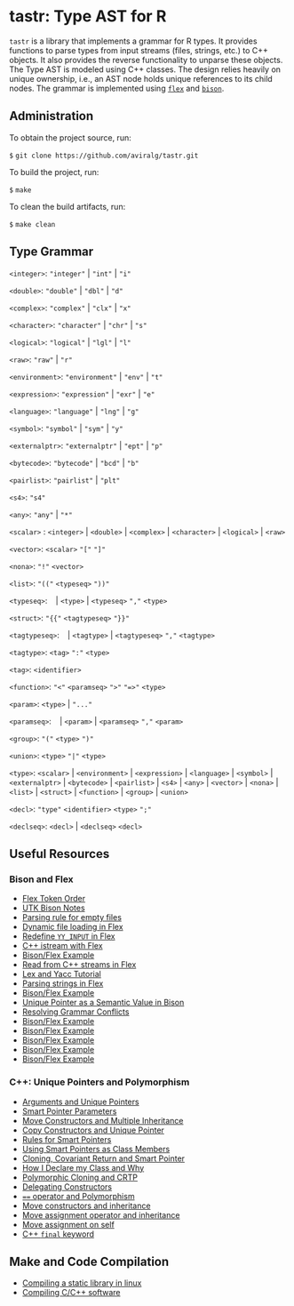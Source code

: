 # tastr: Type AST for R

`tastr` is a library that implements a grammar for R types. It provides functions to parse types from input streams (files, strings, etc.) to C++ objects. It also provides the reverse functionality to unparse these objects. 
The Type AST is modeled using C++ classes. The design relies heavily on unique ownership, i.e., an AST node holds unique references to its child nodes.
The grammar is implemented using [`flex`](https://westes.github.io/flex/manual/) and [`bison`](https://www.gnu.org/software/bison/manual/bison.html).

## Administration

To obtain the project source, run:

`$` `git clone https://github.com/aviralg/tastr.git`

To build the project, run:

`$` `make`

To clean the build artifacts, run:

`$` `make clean`


## Type Grammar

`<integer>`: `"integer"`
           | `"int"`
           | `"i"`

`<double>`: `"double"`
          | `"dbl"`
          | `"d"` 

`<complex>`: `"complex"` 
           | `"clx"` 
           | `"x"`

`<character>`: `"character"` 
             | `"chr"` 
             | `"s"`

`<logical>`: `"logical"` 
           | `"lgl"` 
           | `"l"`

`<raw>`: `"raw"` 
       | `"r"`

`<environment>`: `"environment"`
               | `"env"`
               | `"t"`

`<expression>`: `"expression"`
              | `"exr"`
              | `"e"` 

`<language>`: `"language"` 
            | `"lng"` 
            | `"g"`

`<symbol>`: `"symbol"` 
          | `"sym"` 
          | `"y"`

`<externalptr>`: `"externalptr"`
               | `"ept"`
               | `"p"`

`<bytecode>`: `"bytecode"`
            | `"bcd"`
            | `"b"`

`<pairlist>`: `"pairlist"`
            | `"plt"`

`<s4>`: `"s4"`

`<any>`: `"any"`
       | `"*"`

`<scalar>` : `<integer>`
           | `<double>`
           | `<complex>`
           | `<character>`
           | `<logical>`
           | `<raw>`

`<vector>`: `<scalar>` `"["` `"]"`

`<nona>`: `"!"` `<vector>`

`<list>`: `"(("` `<typeseq>` `"))"`

`<typeseq>`: ` `
           | `<type>`
           | `<typeseq>` `","` `<type>`

`<struct>`: `"{{"` `<tagtypeseq>` `"}}"`

`<tagtypeseq>`: ` `
              | `<tagtype>`
              | `<tagtypeseq>` `","` `<tagtype>`

`<tagtype>`: `<tag>` `":"` `<type>`

`<tag>`: `<identifier>`

 `<function>`: `"<"` `<paramseq>` `">"` `"=>"` `<type>`

`<param>`: `<type>`
         | `"..."`

`<paramseq>`: ` `
            | `<param>`
            | `<paramseq>` `","` `<param>`

`<group>`: `"("` `<type>`  `")"`

`<union>`: `<type>` `"|"` `<type>`

`<type>`: `<scalar>`
        | `<environment>`
        | `<expression>`
        | `<language>`
        | `<symbol>`
        | `<externalptr>`
        | `<bytecode>`
        | `<pairlist>`
        | `<s4>`
        | `<any>`
        | `<vector>`
        | `<nona>`
        | `<list>`
        | `<struct>`
        | `<function>`
        | `<group>`
        | `<union>`


`<decl>`: `"type"` `<identifier>` `<type>` `";"`

`<declseq>`: `<decl>`
           | `<declseq>` `<decl>`



## Useful Resources

### Bison and Flex
- [Flex Token Order](https://stackoverflow.com/questions/22444094/flex-token-order)
- [UTK Bison Notes](http://web.eecs.utk.edu/~bvanderz/teaching/cs461Sp11/notes/bison/)
- [Parsing rule for empty files](https://stackoverflow.com/questions/11047227/no-error-while-parsing-empty-file-yacc-lex)
- [Dynamic file loading in Flex](https://stackoverflow.com/questions/31839746/loading-external-files-flex-bison-yyin)
- [Redefine `YY_INPUT` in Flex](https://stackoverflow.com/questions/1920604/how-to-make-yy-input-point-to-a-string-rather-than-stdin-in-lex-yacc-solaris)
- [C++ istream with Flex](https://stackoverflow.com/questions/9628099/c-istream-with-lex)
- [Bison/Flex Example](https://github.com/ezaquarii/bison-flex-cpp-example)
- [Read from C++ streams in Flex](https://stackoverflow.com/questions/780676/string-input-to-flex-lexer)
- [Lex and Yacc Tutorial](https://www.epaperpress.com/lexandyacc/index.html)
- [Parsing strings in Flex](http://dinosaur.compilertools.net/flex/flex_11.html)
- [Bison/Flex Example](https://coldfix.eu/2015/05/16/bison-c++11/)
- [Unique Pointer as a Semantic Value in Bison](http://www.comrite.com/wp/c11-stdunique_ptr-as-semantic-value-in-bison-c-mode/)
- [Resolving Grammar Conflicts](https://efxa.org/2014/05/17/techniques-for-resolving-common-grammar-conflicts-in-parsers/)
- [Bison/Flex Example](http://www.kylheku.com/cgit/txr/tree/parser.l)
- [Bison/Flex Example](http://www.jonathanbeard.io/tutorials/FlexBisonC++)
- [Bison/Flex Example](http://panthema.net/2007/flex-bison-cpp-example/)
- [Bison/Flex Example](https://panthema.net/2007/flex-bison-cpp-example/flex-bison-cpp-example-0.1/doxygen-html/index.html)
- [Bison/Flex Example](https://github.com/EmilGedda/Leonardo)

### C++: Unique Pointers and Polymorphism
- [Arguments and Unique Pointers](https://vladris.com/blog/2016/03/11/arguments-and-smart-pointers.html)
- [Smart Pointer Parameters](https://herbsutter.com/2013/06/05/gotw-91-solution-smart-pointer-parameters/)
- [Move Constructors and Multiple Inheritance](https://stackoverflow.com/questions/10114701/move-constructors-and-multiple-inheritance)
- [Copy Constructors and Unique Pointer](https://stackoverflow.com/questions/16030081/copy-constructor-for-a-class-with-unique-ptr)
- [Rules for Smart Pointers](https://www.modernescpp.com/index.php/c-core-guidelines-rules-to-smart-pointers)
- [Using Smart Pointers as Class Members](https://stackoverflow.com/questions/15648844/using-smart-pointers-for-class-members)
- [Cloning, Covariant Return and Smart Pointer](https://www.fluentcpp.com/2017/09/12/how-to-return-a-smart-pointer-and-use-covariance/)
- [How I Declare my Class and Why](http://howardhinnant.github.io/classdecl.html)
- [Polymorphic Cloning and CRTP](https://katyscode.wordpress.com/2013/08/22/c-polymorphic-cloning-and-the-crtp-curiously-recurring-template-pattern/)
- [Delegating Constructors](https://arne-mertz.de/2015/08/new-c-features-inherited-and-delegating-constructors/)
- [`==` operator and Polymorphism](https://stackoverflow.com/a/565785)
- [Move constructors and inheritance](https://stackoverflow.com/questions/15351341/move-constructors-and-inheritance)
- [Move assignment operator and inheritance](https://stackoverflow.com/questions/50854598/inheritence-of-the-move-assignment-operator-in-c)
- [Move assignment on self](https://stackoverflow.com/questions/9322174/move-assignment-operator-and-if-this-rhs)
- [C++ `final` keyword](https://smartbear.com/blog/develop/use-c11-inheritance-control-keywords-to-prevent-in/)

## Make and Code Compilation
- [Compiling a static library in linux](https://stackoverflow.com/questions/2734719/how-to-compile-a-static-library-in-linux)
- [Compiling C/C++ software](https://gist.github.com/gubatron/32f82053596c24b6bec6)
